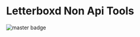 # Letterboxd Non Api Tools

![master badge](https://img.shields.io/travis/com/naveenpiedy/letterboxd_non_api_tools/master.svg?logo=travis&labelColor=abcdef&color=03cffc&label=Master%20Build&link=https://travis-ci.org/naveenpiedy/letterboxd_non_api_tools&style=for-the-badge)
